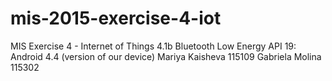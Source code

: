 # mis-2015-exercise-4-iot
MIS Exercise 4 - Internet of Things
4.1b Bluetooth Low Energy
API 19: Android 4.4 (version of our device)
Mariya Kaisheva 115109
Gabriela Molina 115302
